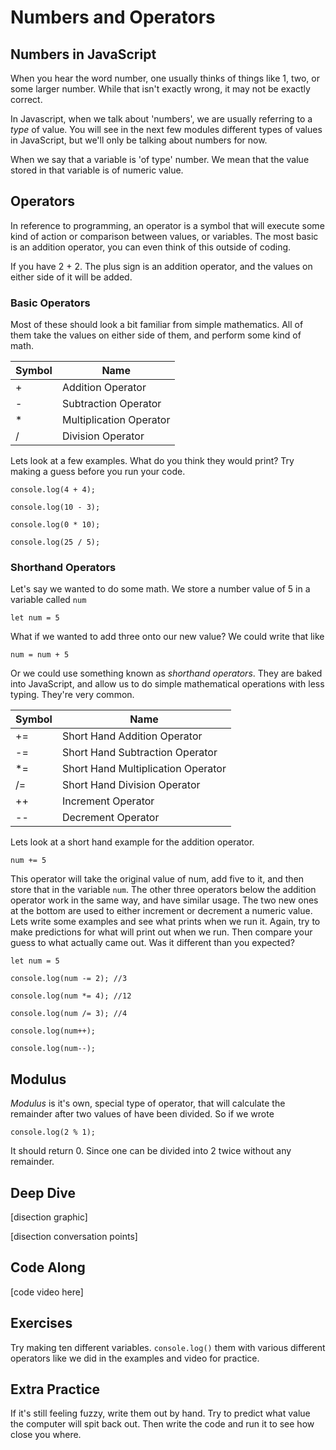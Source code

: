 # Numbers and Operators

<!-- numbers -->
## Numbers in JavaScript
When you hear the word number, one usually thinks of things like 1, two, or some larger number. While that isn't exactly wrong, it may not be exactly correct.

In Javascript, when we talk about 'numbers', we are usually referring to a *type* of value. You will see in the next few modules different types of values in JavaScript, but we'll only be talking about numbers for now.

When we say that a variable is 'of type' number. We mean that the value stored in that variable is of numeric value. 

<!-- Operators -->
## Operators
In reference to programming, an operator is a symbol that will execute some kind of action or comparison between values, or variables. The most basic is an addition operator, you can even think of this outside of coding.

If you have 2 + 2. The plus sign is an addition operator, and the values on either side of it will be added. 


### Basic Operators
Most of these should look a bit familiar from simple mathematics. All of them take the values on either side of them, and perform some kind of math.

|Symbol|Name                    |
|------|------------------------|
|+     | Addition Operator      |
|-     | Subtraction Operator   |
|*     | Multiplication Operator|
|/     | Division Operator      |

Lets look at a few examples. What do you think they would print? Try making a guess before you run your code.

```console.log(4 + 4);```

```console.log(10 - 3);```

```console.log(0 * 10);```

```console.log(25 / 5);```

### Shorthand Operators
Let's say we wanted to do some math. We store a number value of 5 in a variable called ```num```

```let num = 5```

What if we wanted to add three onto our new value? We could write that like

```num = num + 5```

Or we could use something known as *shorthand operators*. They are baked into JavaScript, and allow us to do simple mathematical operations with less typing. They're very common.

|Symbol|Name                               |
|------|-----------------------------------|
|+=    | Short Hand Addition Operator      |
|-=    | Short Hand Subtraction Operator   |
|*=    | Short Hand Multiplication Operator|
|/=    | Short Hand Division Operator      |
|++    | Increment Operator                |
|--    | Decrement Operator                |

Lets look at a short hand example for the addition operator.

```num += 5```

This operator will take the original value of num, add five to it, and then store that in the variable ```num```. The other three operators below the addition operator work in the same way, and have similar usage. The two new ones at the bottom are used to either increment or decrement a numeric value. Lets write some examples and see what prints when we run it. Again, try to make predictions for what will print out when we run. Then compare your guess to what actually came out. Was it different than you expected? 

```let num = 5```

```console.log(num -= 2); //3```

```console.log(num *= 4); //12```

```console.log(num /= 3); //4```

```console.log(num++);```

```console.log(num--);```

## Modulus
*Modulus* is it's own, special type of operator, that will calculate the remainder after two values of have been divided. So if we wrote

```console.log(2 % 1);```

It should return 0. Since one can be divided into 2 twice without any remainder.

## Deep Dive
[disection graphic]

[disection conversation points]

## Code Along
[code video here]


## Exercises
Try making ten different variables. ```console.log()``` them with various different operators like we did in the examples and video for practice. 

## Extra Practice
If it's still feeling fuzzy, write them out by hand. Try to predict what value the computer will spit back out. Then write the code and run it to see how close you where.